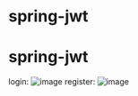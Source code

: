 # spring-jwt
# spring-jwt

login:
![image](https://user-images.githubusercontent.com/43205454/190881356-43783dbd-06d1-445d-94e6-f936f47b5226.png)
register:
![image](https://user-images.githubusercontent.com/43205454/190881365-6a1f786a-8b94-4938-8b5e-c19efc4c2781.png)
